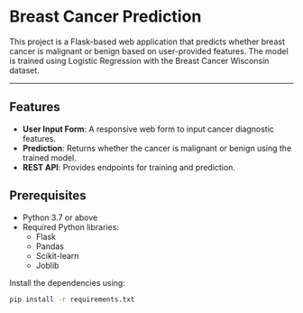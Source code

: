 # Breast Cancer Prediction

This project is a Flask-based web application that predicts whether breast cancer is malignant or benign based on user-provided features. The model is trained using Logistic Regression with the Breast Cancer Wisconsin dataset.

---

## Features

- **User Input Form**: A responsive web form to input cancer diagnostic features.
- **Prediction**: Returns whether the cancer is malignant or benign using the trained model.
- **REST API**: Provides endpoints for training and prediction.

## Prerequisites

- Python 3.7 or above
- Required Python libraries:
  - Flask
  - Pandas
  - Scikit-learn
  - Joblib

Install the dependencies using:
```bash
pip install -r requirements.txt
